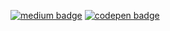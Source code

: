 [![medium badge](https://img.shields.io/badge/AnmolKaurMinhas_-30302f?style=flat&logo=medium)](https://medium.com/@anmolkaurminhas)
[![codepen badge](https://img.shields.io/badge/AnmolKaur_-30302f?style=flat&logo=codepen)](https://codepen.io/anmolkaur18)

<!-- [![ForTheBadge uses-html](http://ForTheBadge.com/images/badges/uses-html.svg)](http://ForTheBadge.com)
[![ForTheBadge uses-css](http://ForTheBadge.com/images/badges/uses-css.svg)](http://ForTheBadge.com)
[![ForTheBadge uses-js](http://ForTheBadge.com/images/badges/uses-js.svg)](http://ForTheBadge.com)
!-->
